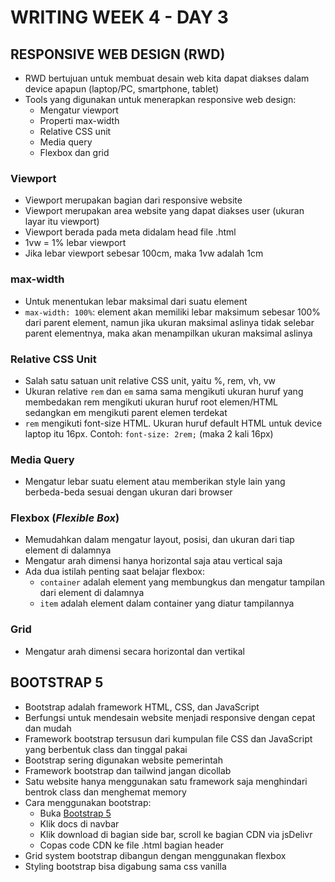 # WRITING WEEK 4 - DAY 3
## RESPONSIVE WEB DESIGN (RWD)
- RWD bertujuan untuk membuat desain web kita dapat diakses dalam device apapun (laptop/PC, smartphone, tablet)
- Tools yang digunakan untuk menerapkan responsive web design:
  - Mengatur viewport
  - Properti max-width
  - Relative CSS unit
  - Media query
  - Flexbox dan grid

### Viewport 
- Viewport merupakan bagian dari responsive website
- Viewport merupakan area website yang dapat diakses user (ukuran layar itu viewport)
- Viewport berada pada meta didalam head file .html
- 1vw = 1% lebar viewport
- Jika lebar viewport sebesar 100cm, maka 1vw adalah 1cm

### max-width
- Untuk menentukan lebar maksimal dari suatu element
- `max-width: 100%`: element akan memiliki lebar maksimum sebesar 100% dari parent element, namun jika ukuran maksimal aslinya tidak selebar parent elementnya, maka akan menampilkan ukuran maksimal aslinya

### Relative CSS Unit
- Salah satu satuan unit relative CSS unit, yaitu %, rem, vh, vw
- Ukuran relative `rem` dan `em` sama sama mengikuti ukuran huruf yang membedakan rem mengikuti ukuran huruf root elemen/HTML sedangkan em mengikuti parent elemen terdekat
- `rem` mengikuti font-size HTML. Ukuran huruf default HTML untuk device laptop itu 16px. Contoh: `font-size: 2rem;` (maka 2 kali 16px)

### Media Query
- Mengatur lebar suatu element atau memberikan style lain yang berbeda-beda sesuai dengan  ukuran dari browser

### Flexbox (*Flexible Box*)
- Memudahkan dalam mengatur layout, posisi, dan ukuran dari tiap element di dalamnya
- Mengatur arah dimensi hanya horizontal saja atau vertical saja
- Ada dua istilah penting saat belajar flexbox:
  - `container` adalah element yang membungkus dan mengatur tampilan dari element di dalamnya
  - `item` adalah element dalam container yang diatur tampilannya

### Grid
- Mengatur arah dimensi secara horizontal dan vertikal

## BOOTSTRAP 5
- Bootstrap adalah framework HTML, CSS, dan JavaScript
- Berfungsi untuk mendesain website menjadi responsive dengan cepat dan mudah
- Framework bootstrap tersusun dari kumpulan file CSS dan JavaScript yang berbentuk class dan tinggal pakai
- Bootstrap sering digunakan website pemerintah
- Framework bootstrap dan tailwind jangan dicollab
- Satu website hanya menggunakan satu framework saja menghindari bentrok class dan menghemat memory
- Cara menggunakan bootstrap:
  - Buka [Bootstrap 5](https://getbootstrap.com/)
  - Klik docs di navbar
  - Klik download di bagian side bar, scroll ke bagian CDN via jsDelivr
  - Copas code CDN ke file .html bagian header
- Grid system bootstrap dibangun dengan menggunakan flexbox
- Styling bootstrap bisa digabung sama css vanilla
